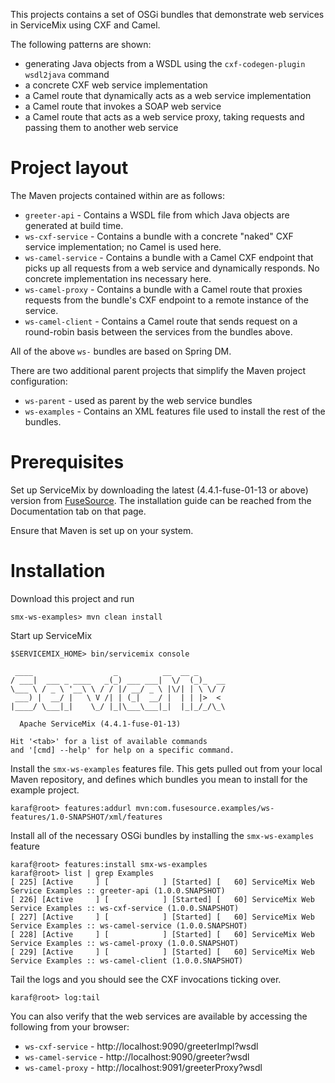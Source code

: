 This projects contains a set of OSGi bundles that demonstrate web services in ServiceMix using CXF and Camel. 

The following patterns are shown:

* generating Java objects from a WSDL using the `cxf-codegen-plugin` `wsdl2java` command
* a concrete CXF web service implementation
* a Camel route that dynamically acts as a web service implementation
* a Camel route that invokes a SOAP web service
* a Camel route that acts as a web service proxy, taking requests and passing them to another web service


Project layout
==============
The Maven projects contained within are as follows:

* `greeter-api` - Contains a WSDL file from which Java objects are generated at build time. 
* `ws-cxf-service` - Contains a bundle with a concrete "naked" CXF service implementation; no Camel is used here.
* `ws-camel-service` - Contains a bundle with a Camel CXF endpoint that picks up all requests from a web service and dynamically responds. No concrete implementation ins necessary here.
* `ws-camel-proxy` - Contains a bundle with a Camel route that proxies requests from the bundle's CXF endpoint to a remote instance of the service.
* `ws-camel-client` - Contains a Camel route that sends request on a round-robin basis between the services from the bundles above.

All of the above `ws-` bundles are based on Spring DM.

There are two additional parent projects that simplify the Maven project configuration:

* `ws-parent` - used as parent by the web service bundles
* `ws-examples` - Contains an XML features file used to install the rest of the bundles.

Prerequisites
=============
Set up ServiceMix by downloading the latest (4.4.1-fuse-01-13 or above) version from [FuseSource](http://fusesource.com/products/enterprise-servicemix/). The installation guide can be reached from the Documentation tab on that page. 

Ensure that Maven is set up on your system. 

Installation
============
Download this project and run

	smx-ws-examples> mvn clean install

Start up ServiceMix

	$SERVICEMIX_HOME> bin/servicemix console 
	
	 ____                  _          __  __ _      
	/ ___|  ___ _ ____   _(_) ___ ___|  \/  (_)_  __
	\___ \ / _ \ '__\ \ / / |/ __/ _ \ |\/| | \ \/ /
	 ___) |  __/ |   \ V /| | (_|  __/ |  | | |>  < 
	|____/ \___|_|    \_/ |_|\___\___|_|  |_|_/_/\_\
	
	  Apache ServiceMix (4.4.1-fuse-01-13)
	
	Hit '<tab>' for a list of available commands
	and '[cmd] --help' for help on a specific command.

Install the `smx-ws-examples` features file. This gets pulled out from your local Maven repository, and defines which bundles you mean to install for the example project.

	karaf@root> features:addurl mvn:com.fusesource.examples/ws-features/1.0-SNAPSHOT/xml/features
	
Install all of the necessary OSGi bundles by installing the `smx-ws-examples` feature

	karaf@root> features:install smx-ws-examples
	karaf@root> list | grep Examples
	[ 225] [Active     ] [            ] [Started] [   60] ServiceMix Web Service Examples :: greeter-api (1.0.0.SNAPSHOT)
	[ 226] [Active     ] [            ] [Started] [   60] ServiceMix Web Service Examples :: ws-cxf-service (1.0.0.SNAPSHOT)
	[ 227] [Active     ] [            ] [Started] [   60] ServiceMix Web Service Examples :: ws-camel-service (1.0.0.SNAPSHOT)
	[ 228] [Active     ] [            ] [Started] [   60] ServiceMix Web Service Examples :: ws-camel-proxy (1.0.0.SNAPSHOT)
	[ 229] [Active     ] [            ] [Started] [   60] ServiceMix Web Service Examples :: ws-camel-client (1.0.0.SNAPSHOT)

Tail the logs and you should see the CXF invocations ticking over.

	karaf@root> log:tail

You can also verify that the web services are available by accessing the following from your browser:

* `ws-cxf-service` - http://localhost:9090/greeterImpl?wsdl 
* `ws-camel-service` - http://localhost:9090/greeter?wsdl 
* `ws-camel-proxy` - http://localhost:9091/greeterProxy?wsdl 
